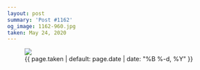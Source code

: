 ```yaml
---
layout: post
summary: 'Post #1162'
og_image: 1162-960.jpg
taken: May 24, 2020
---
```


<figure class="post">
<img sizes="(min-width: 700px) 50vw, calc(100vw - 2rem)" src="{{ site.assets_url }}/1162-480.jpg" srcset="{{ site.assets_url }}/1162-240.jpg 240w, {{ site.assets_url }}/1162-480.jpg 480w, {{ site.assets_url }}/1162-720.jpg 720w, {{ site.assets_url }}/1162-960.jpg 960w"/>
<figcaption>
<time>{{ page.taken | default: page.date | date: "%B %-d, %Y" }}</time>
</figcaption>
</figure>
